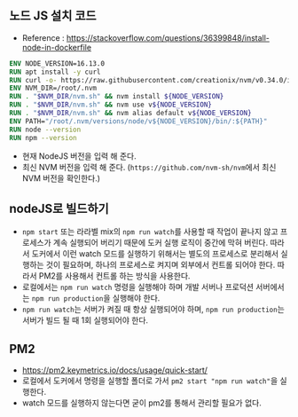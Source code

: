 ## 노드 JS 설치 코드
- Reference : https://stackoverflow.com/questions/36399848/install-node-in-dockerfile
```dockerfile
ENV NODE_VERSION=16.13.0
RUN apt install -y curl
RUN curl -o- https://raw.githubusercontent.com/creationix/nvm/v0.34.0/install.sh | bash
ENV NVM_DIR=/root/.nvm
RUN . "$NVM_DIR/nvm.sh" && nvm install ${NODE_VERSION}
RUN . "$NVM_DIR/nvm.sh" && nvm use v${NODE_VERSION}
RUN . "$NVM_DIR/nvm.sh" && nvm alias default v${NODE_VERSION}
ENV PATH="/root/.nvm/versions/node/v${NODE_VERSION}/bin/:${PATH}"
RUN node --version
RUN npm --version
```
- 현재 NodeJS 버전을 입력 해 준다.
- 최신 NVM 버전을 입력 해 준다. (`https://github.com/nvm-sh/nvm`에서 최신 NVM 버전을 확인한다.)

## nodeJS로 빌드하기
- `npm start` 또는 라라벨 mix의 `npm run watch`를 사용할 때 작업이 끝나지 않고 프로세스가 계속 실행되어 버리기 때문에 도커 실행 로직이 중간에 막혀 버린다. 따라서 도커에서 이런 watch 모드를 실행하기 위해서는 별도의 프로세스로 분리해서 실행하는 것이 필요하며, 하나의 프로세스로 켜지며 외부에서 컨트롤 되어야 한다. 따라서 PM2를 사용해서 컨트롤 하는 방식을 사용한다.
- 로컬에서는 `npm run watch` 명령을 실행해야 하며 개발 서버나 프로덕션 서버에서는 `npm run production`을 실행해야 한다.
- `npm run watch`는 서버가 켜질 때 항상 실행되어야 하며, `npm run production`는 서버가 빌드 될 때 1회 실행되어야 한다.

## PM2
- https://pm2.keymetrics.io/docs/usage/quick-start/
- 로컬에서  도커에서 명령을 실행할 폴더로 가서 `pm2 start "npm run watch"`을 실행한다.
- watch 모드를 실행하지 않는다면 굳이 pm2를 통해서 관리할 필요가 없다.
